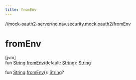 ```yaml
---
title: fromEnv
---
```

//[mock-oauth2-server](../../index.html)/[no.nav.security.mock.oauth2](index.html)/[fromEnv](from-env.html)



# fromEnv



[jvm]\
fun [String](https://kotlinlang.org/api/latest/jvm/stdlib/kotlin/-string/index.html).[fromEnv](from-env.html)(default: [String](https://kotlinlang.org/api/latest/jvm/stdlib/kotlin/-string/index.html)): [String](https://kotlinlang.org/api/latest/jvm/stdlib/kotlin/-string/index.html)

fun [String](https://kotlinlang.org/api/latest/jvm/stdlib/kotlin/-string/index.html).[fromEnv](from-env.html)(): [String](https://kotlinlang.org/api/latest/jvm/stdlib/kotlin/-string/index.html)?




